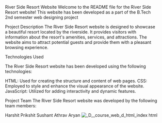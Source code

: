 River Side Resort Website
Welcome to the README file for the River Side Resort website! This website has been developed as a part of the B.Tech 2nd semester web designing project 

Project Description
The River Side Resort website is designed to showcase a beautiful resort located by the riverside. It provides visitors with information about the resort's amenities, services, and attractions. The website aims to attract potential guests and provide them with a pleasant browsing experience.

Technologies Used

The River Side Resort website has been developed using the following technologies:

HTML: Used for creating the structure and content of web pages.
CSS: Employed to style and enhance the visual appearance of the website.
JavaScript: Utilized for adding interactivity and dynamic features.

Project Team
The River Side Resort website was developed by the following team members:

Harshit
Prikshit
Sushant
Athrav
Aryan
![_D__course_web_d_html_index html](https://github.com/harshi-thakur/river-resort/assets/164986517/79d66ed0-597b-445f-9cd9-fb3e796cbca2)
